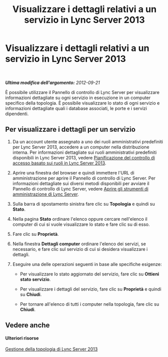 ﻿---
title: Visualizzare i dettagli relativi a un servizio in Lync Server 2013
TOCTitle: Visualizzare i dettagli relativi a un servizio in Lync Server 2013
ms:assetid: bc8e8202-cd68-47e4-95b2-bb36e51cc124
ms:mtpsurl: https://technet.microsoft.com/it-it/library/Gg182578(v=OCS.15)
ms:contentKeyID: 49301814
ms.date: 08/24/2015
mtps_version: v=OCS.15
ms.translationtype: HT
---

# Visualizzare i dettagli relativi a un servizio in Lync Server 2013

 

_**Ultima modifica dell'argomento:** 2012-09-21_

È possibile utilizzare il Pannello di controllo di Lync Server per visualizzare informazioni dettagliate su ogni servizio in esecuzione in un computer specifico della topologia. È possibile visualizzare lo stato di ogni servizio e informazioni dettagliate quali i database associati, le porte e i servizi dipendenti.

## Per visualizzare i dettagli per un servizio

1.  Da un account utente assegnato a uno dei ruoli amministrativi predefiniti per Lync Server 2013, accedere a un computer nella distribuzione interna. Per informazioni dettagliate sui ruoli amministrativi predefiniti disponibili in Lync Server 2013, vedere [Pianificazione del controllo di accesso basato sui ruoli in Lync Server 2013](lync-server-2013-planning-for-role-based-access-control.md).

2.  Aprire una finestra del browser e quindi immettere l'URL di amministrazione per aprire il Pannello di controllo di Lync Server. Per informazioni dettagliate sui diversi metodi disponibili per avviare il Pannello di controllo di Lync Server, vedere [Aprire gli strumenti di amministrazione di Lync Server](lync-server-2013-open-lync-server-administrative-tools.md).

3.  Sulla barra di spostamento sinistra fare clic su **Topologia** e quindi su **Stato**.

4.  Nella pagina **Stato** ordinare l'elenco oppure cercare nell'elenco il computer di cui si vuole visualizzare lo stato e fare clic su di esso.

5.  Fare clic su **Proprietà**.

6.  Nella finestra **Dettagli computer** ordinare l'elenco dei servizi, se necessario, e fare clic sul servizio di cui si desidera visualizzare i dettagli.

7.  Eseguire una delle operazioni seguenti in base alle specifiche esigenze:
    
      - Per visualizzare lo stato aggiornato del servizio, fare clic su **Ottieni stato servizio**.
    
      - Per visualizzare i dettagli del servizio, fare clic su **Proprietà** e quindi su **Chiudi**.
    
      - Per tornare all'elenco di tutti i computer nella topologia, fare clic su **Chiudi**.

## Vedere anche

#### Ulteriori risorse

[Gestione della topologia di Lync Server 2013](lync-server-2013-managing-the-lync-server-topology.md)

